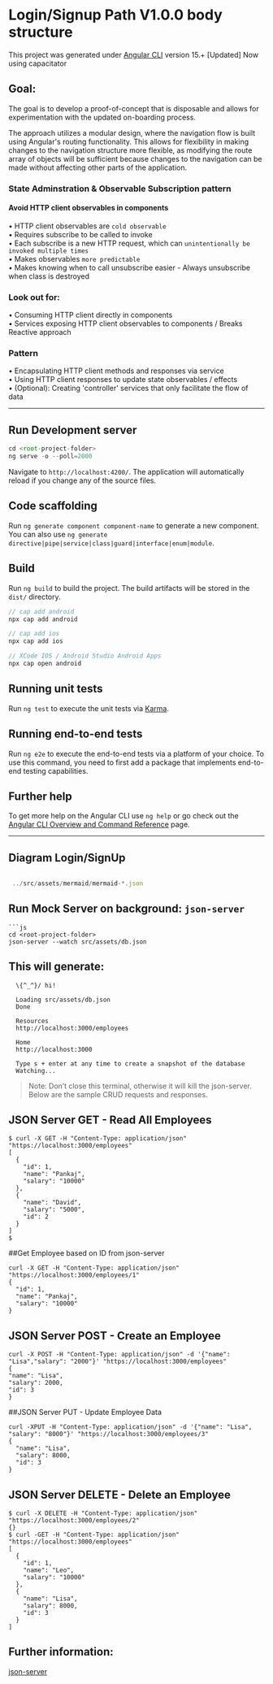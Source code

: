 # Login/Signup Path V1.0.0 body structure

This project was generated under [Angular CLI](https://github.com/angular/angular-cli) version 15.+ [Updated] Now using capacitator

## Goal:

The goal is to develop a proof-of-concept that is disposable and allows for experimentation with the updated 
on-boarding process.

The approach utilizes a modular design, where the navigation flow is built using Angular's routing functionality. 
This allows for flexibility in making changes to the navigation structure more flexible, as modifying the 
route array of objects will be sufficient because changes to the navigation can be made without affecting other 
parts of the application.

### State Adminstration & Observable Subscription pattern

#### Avoid HTTP client observables in components

• HTTP client observables are `cold observable`<br>
• Requires subscribe to be called to invoke<br>
• Each subscribe is a new HTTP request, which can `unintentionally be invoked multiple times`<br>
• Makes observables `more predictable`<br>
• Makes knowing when to call unsubscribe easier - Always unsubscribe when class is destroyed<br>

### Look out for:
• Consuming HTTP client directly in components<br>
• Services exposing HTTP client observables to components / Breaks Reactive approach<br>

### Pattern

• Encapsulating HTTP client methods and responses via service<br>
• Using HTTP client responses to update state observables / effects<br>
• (Optional): Creating 'controller' services that only facilitate the flow of data<br>

---

## Run Development server

```js
cd <root-project-folder>
ng serve -o --poll=2000
````

Navigate to `http://localhost:4200/`. The application will automatically reload if you change any of the source files.

## Code scaffolding

Run `ng generate component component-name` to generate a new component. You can also use `ng generate directive|pipe|service|class|guard|interface|enum|module`.

## Build

Run `ng build` to build the project. The build artifacts will be stored in the `dist/` directory.

```js
// cap add android
npx cap add android

// cap add ios
npx cap add ios

// XCode IOS / Android Studio Android Apps
npx cap open android
```

## Running unit tests

Run `ng test` to execute the unit tests via [Karma](https://karma-runner.github.io).

## Running end-to-end tests

Run `ng e2e` to execute the end-to-end tests via a platform of your choice. To use this command, you need to first add a package that implements end-to-end testing capabilities.

## Further help

To get more help on the Angular CLI use `ng help` or go check out the [Angular CLI Overview and Command Reference](https://angular.io/cli) page.

---

## Diagram Login/SignUp

```js

 ../src/assets/mermaid/mermaid-*.json
```

## Run Mock Server on background: `json-server`

```
```js
cd <root-project-folder>
json-server --watch src/assets/db.json
```

## This will generate:
```
  \{^_^}/ hi!

  Loading src/assets/db.json
  Done

  Resources
  http://localhost:3000/employees

  Home
  http://localhost:3000

  Type s + enter at any time to create a snapshot of the database
  Watching...

```

> Note: Don’t close this terminal, otherwise it will kill the json-server. Below are the sample CRUD requests and responses.

## JSON Server GET - Read All Employees
```
$ curl -X GET -H "Content-Type: application/json"  "https://localhost:3000/employees"
[
  {
    "id": 1,
    "name": "Pankaj",
    "salary": "10000"
  },
  {
    "name": "David",
    "salary": "5000",
    "id": 2
  }
]
$
```

##Get Employee based on ID from json-server
```
curl -X GET -H "Content-Type: application/json"  "https://localhost:3000/employees/1"
{
  "id": 1,
  "name": "Pankaj",
  "salary": "10000"
}
```

## JSON Server POST - Create an Employee
```
curl -X POST -H "Content-Type: application/json" -d '{"name": "Lisa","salary": "2000"}' "https://localhost:3000/employees"
{
"name": "Lisa",
"salary": 2000,
"id": 3
}
```

##JSON Server PUT - Update Employee Data
```
curl -XPUT -H "Content-Type: application/json" -d '{"name": "Lisa", "salary": "8000"}' "https://localhost:3000/employees/3"
{
  "name": "Lisa",
  "salary": 8000,
  "id": 3
}
```

## JSON Server DELETE - Delete an Employee
```
$ curl -X DELETE -H "Content-Type: application/json"  "https://localhost:3000/employees/2"
{}
$ curl -GET -H "Content-Type: application/json"  "https://localhost:3000/employees"
[
  {
    "id": 1,
    "name": "Leo",
    "salary": "10000"
  },
  {
    "name": "Lisa",
    "salary": 8000,
    "id": 3
  }
]
```

## Further information:
[json-server](https://www.digitalocean.com/community/tutorials/json-server)

